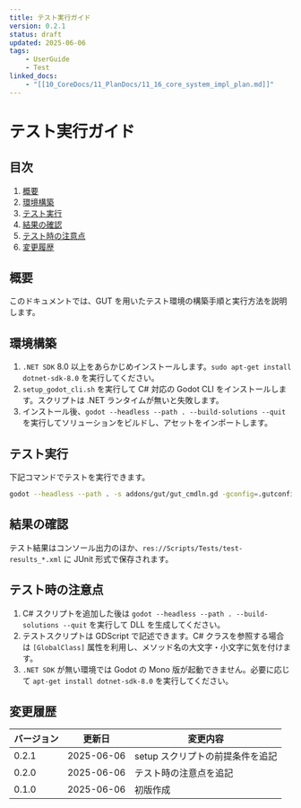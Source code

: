 ```yaml
---
title: テスト実行ガイド
version: 0.2.1
status: draft
updated: 2025-06-06
tags:
    - UserGuide
    - Test
linked_docs:
    - "[[10_CoreDocs/11_PlanDocs/11_16_core_system_impl_plan.md]]"
---
```


# テスト実行ガイド

## 目次
1. [概要](#概要)
2. [環境構築](#環境構築)
3. [テスト実行](#テスト実行)
4. [結果の確認](#結果の確認)
5. [テスト時の注意点](#テスト時の注意点)
6. [変更履歴](#変更履歴)

## 概要

このドキュメントでは、GUT を用いたテスト環境の構築手順と実行方法を説明します。

## 環境構築

1. `.NET SDK` 8.0 以上をあらかじめインストールします。`sudo apt-get install dotnet-sdk-8.0` を実行してください。
2. `setup_godot_cli.sh` を実行して C# 対応の Godot CLI をインストールします。スクリプトは .NET ランタイムが無いと失敗します。
3. インストール後、`godot --headless --path . --build-solutions --quit` を実行してソリューションをビルドし、アセットをインポートします。

## テスト実行

下記コマンドでテストを実行できます。

```bash
godot --headless --path . -s addons/gut/gut_cmdln.gd -gconfig=.gutconfig.json
```

## 結果の確認

テスト結果はコンソール出力のほか、`res://Scripts/Tests/test-results_*.xml` に JUnit 形式で保存されます。

## テスト時の注意点

1. C# スクリプトを追加した後は `godot --headless --path . --build-solutions --quit` を実行して DLL を生成してください。
2. テストスクリプトは GDScript で記述できます。C# クラスを参照する場合は `[GlobalClass]` 属性を利用し、メソッド名の大文字・小文字に気を付けます。
3. `.NET SDK` が無い環境では Godot の Mono 版が起動できません。必要に応じて `apt-get install dotnet-sdk-8.0` を実行してください。

## 変更履歴

| バージョン | 更新日     | 変更内容 |
| ---------- | ---------- | -------- |
| 0.2.1      | 2025-06-06 | setup スクリプトの前提条件を追記 |
| 0.2.0      | 2025-06-06 | テスト時の注意点を追記 |
| 0.1.0      | 2025-06-06 | 初版作成 |

